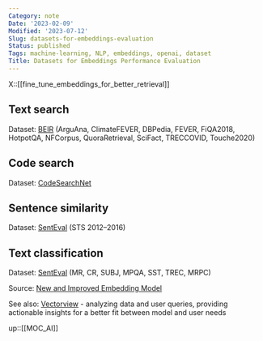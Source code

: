 ```yaml
---
Category: note
Date: '2023-02-09'
Modified: '2023-07-12'
Slug: datasets-for-embeddings-evaluation
Status: published
Tags: machine-learning, NLP, embeddings, openai, dataset
Title: Datasets for Embeddings Performance Evaluation
---
```

X::[[fine_tune_embeddings_for_better_retrieval]]

## Text search

Dataset: [BEIR](https://github.com/UKPLab/beir) (ArguAna, ClimateFEVER, DBPedia, FEVER, FiQA2018, HotpotQA, NFCorpus, QuoraRetrieval, SciFact, TRECCOVID, Touche2020)

## Code search

Dataset: [CodeSearchNet](https://github.com/github/CodeSearchNet)

## Sentence similarity

Dataset: [SentEval](https://github.com/facebookresearch/SentEval) (STS 2012–2016)

## Text classification

Dataset: [SentEval](https://github.com/facebookresearch/SentEval) (MR, CR, SUBJ, MPQA, SST, TREC, MRPC)

Source: [New and Improved Embedding Model](https://openai.com/blog/new-and-improved-embedding-model/)

See also: [Vectorview](https://www.vectorview.ai/) - analyzing data and user queries, providing actionable insights for a better fit between model and user needs

up::[[MOC_AI]]
